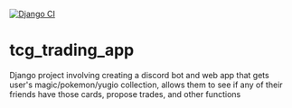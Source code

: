 [![Django CI](https://github.com/Kettelcorn/tcg-trading-app/actions/workflows/django.yml/badge.svg)](https://github.com/Kettelcorn/tcg-trading-app/actions/workflows/django.yml)
# tcg_trading_app
Django project involving creating a discord bot and web app that gets user's magic/pokemon/yugio collection, allows them to see if any of their friends have those cards, propose trades, and other functions
